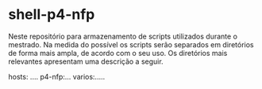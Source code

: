 # shell-p4-nfp

Neste repositório para armazenamento de scripts utilizados durante o mestrado. 
Na medida do possível os scripts serão separados em diretórios de forma mais 
ampla, de acordo com o seu uso. Os diretórios mais relevantes apresentam uma 
descrição a seguir.

hosts: ....
p4-nfp:...
varios:.....

